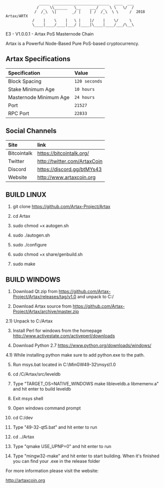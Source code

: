                    _____ __________________________  ____  ___
                  /  _  \\______   \__    ___/  _  \ \   \/  /
                 /  /_\  \|       _/ |    | /  /_\  \ \     /  2018 Artax/ARTX
                /    |    \    |   \ |    |/    |    \/     \ 
                \____|____/____|___/ |____|\____|____/___/\__\
                                     
E3 - V1.0.0.1 - Artax PoS Masternode Chain

Artax is a Powerful Node-Based Pure PoS-based cryptocurrency.

## Artax Specifications

| Specification | Value |
|:-----------|:-----------|
| Block Spacing | `120 seconds` |
| Stake Minimum Age | `10 hours` |
| Masternode Minimum Age | `24 hours` |
| Port | `21527` |
| RPC Port | `22833` |

## Social Channels

| Site | link |
|:-----------|:-----------|
| Bitcointalk | https://bitcointalk.org/ |
| Twitter | http://twitter.com/ArtaxCoin |
| Discord | https://discord.gg/btMYs43 |
| Website | http://www.artaxcoin.org |



BUILD LINUX
-----------
1) git clone https://github.com/Artax-Project/Artax

2) cd Artax 

3) sudo chmod +x autogen.sh

4) sudo ./autogen.sh

5) sudo ./configure

6) sudo chmod +x share/genbuild.sh

7) sudo make



BUILD WINDOWS
-------------

1) Download Qt.zip from https://github.com/Artax-Project/Artax/releases/tag/v1.0 and unpack to C:/

2) Download Artax source from https://github.com/Artax-Project/Artax/archive/master.zip 

2.1) Unpack to C:/Artax

3) Install Perl for windows from the homepage http://www.activestate.com/activeperl/downloads

4) Download Python 2.7 https://www.python.org/downloads/windows/

4.1) While installing python make sure to add python.exe to the path.

5) Run msys.bat located in C:\MinGW49-32\msys\1.0

6) cd /C/Artax/src/leveldb

7) Type "TARGET_OS=NATIVE_WINDOWS make libleveldb.a libmemenv.a" and hit enter to build leveldb

8) Exit msys shell

9) Open windows command prompt

10) cd C:/dev

11) Type "49-32-qt5.bat" and hit enter to run

12) cd ../Artax

13) Type "qmake USE_UPNP=0" and hit enter to run

14) Type "mingw32-make" and hit enter to start building. When it's finished you can find your .exe in the release folder


For more information please visit the website:

http://artaxcoin.org
